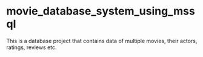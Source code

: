 # movie_database_system_using_mssql
This is a database project that contains data of multiple movies, their actors, ratings, reviews etc.
